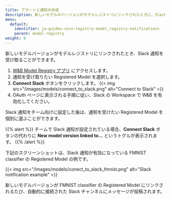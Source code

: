 ```yaml
---
title: アラートと通知の作成
description: 新しいモデルのバージョンがモデルレジストリにリンクされたときに、Slack 通知を受け取ります。
menu:
  default:
    identifier: ja-guides-core-registry-model_registry-notifications
    parent: model-registry
weight: 9
---
```


新しいモデルバージョンがモデルレジストリにリンクされたとき、Slack 通知を受け取ることができます。

1. [W&B Model Registry アプリ](https://wandb.ai/registry/model) にアクセスします。
2. 通知を受け取りたい Registered Model を選択します。
3. **Connect Slack** ボタンをクリックします。
    {{< img src="/images/models/connect_to_slack.png" alt="Connect to Slack" >}}
4. OAuth ページに表示される手順に従い、Slack の Workspace で W&B を有効化してください。

Slack 通知をチーム向けに設定した後は、通知を受けたい Registered Model を個別に選ぶことができます。

{{% alert %}}
チームで Slack 通知が設定されている場合、**Connect Slack** ボタンの代わりに **New model version linked to...** というトグルが表示されます。
{{% /alert %}}

下記のスクリーンショットは、Slack 通知が有効になっている FMNIST classifier の Registered Model の例です。

{{< img src="/images/models/conect_to_slack_fmnist.png" alt="Slack notification example" >}}

新しいモデルバージョンが FMNIST classifier の Registered Model にリンクされるたび、自動的に接続された Slack チャンネルにメッセージが投稿されます。